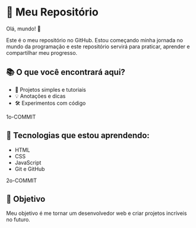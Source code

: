# 🚀 Meu Repositório

Olá, mundo! 👋

Este é o meu repositório no GitHub. Estou começando minha jornada no mundo da programação e este repositório servirá para praticar, aprender e compartilhar meu progresso.



## 📚 O que você encontrará aqui?

- 📝 Projetos simples e tutoriais
- 💡 Anotações e dicas
- 🛠️ Experimentos com código


1o-COMMIT
## 🌱 Tecnologias que estou aprendendo:

- HTML
- CSS
- JavaScript
- Git e GitHub

2o-COMMIT
## 🎯 Objetivo

Meu objetivo é me tornar um desenvolvedor web e criar projetos incríveis no futuro.